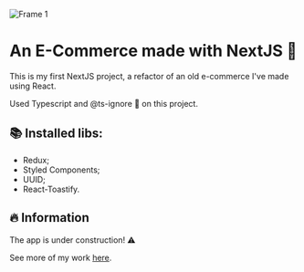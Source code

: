 ![Frame 1](https://user-images.githubusercontent.com/87823281/175954822-84288e29-a2a0-4c5f-be3c-d78fdbe257f7.png)

# An E-Commerce made with NextJS 🛒

This is my first NextJS project, a refactor of an old e-commerce I've made using React.

Used Typescript and @ts-ignore 🤣 on this project.

## 📚 Installed libs:

- Redux;
- Styled Components;
- UUID;
- React-Toastify.

## 🔥 Information

The app is under construction! ⚠️

See more of my work [here](https://www.antoniopataro.dev).
